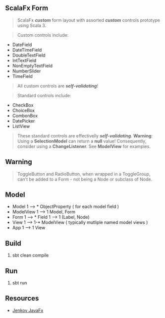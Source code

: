 ScalaFx Form
------------
>ScalaFx ***custom*** form layout with assorted ***custom*** controls prototype using Scala 3.

>Custom controls include:
* DateField
* DateTimeField
* DoubleTextField
* IntTextField
* NonEmptyTextField
* NumberSlider
* TimeField
> All custom controls are ***self-validating***!

>Standard controls include:
* CheckBox
* ChoiceBox
* CombonBox
* DatePicker
* ListView
>These standard controls are effectivelly ***self-validating***. **Warning**: Using a **SelectionModel** can return a **null** value!
Consequently, consider using a **ChangeListener**. See **ModelView** for examples.

Warning
-------
>ToggleButton and RadioButton, when wrapped in a ToggleGroup, can't be added to a Form - not being a Node or subclass of Node.

Model
-----
* Model 1 --> * ObjectProperty ( for each model field )
* ModelView 1 --> 1 Model, Form
* Form 1 --> * Field 1 --> 1 (Label, Node)
* View 1 --> 1-* ModelView ( typically mutliple named model views )
* App 1 --> 1 View

Build
-----
1. sbt clean compile

Run
---
1. sbt run

Resources
---------
* [Jenkov JavaFx](https://jenkov.com/tutorials/javafx/index.html)